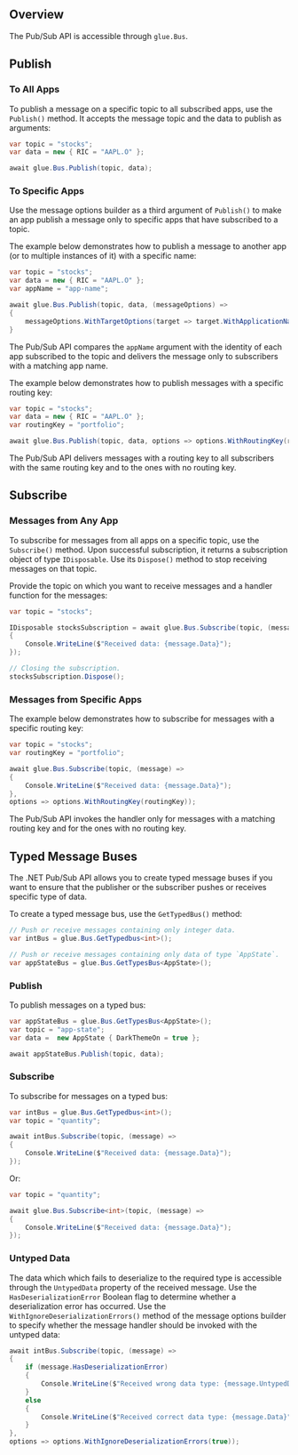 ## Overview

<glue42 name="addClass" class="colorSection" element="p" text="Available since Glue42 Enterprise 3.12">

The Pub/Sub API is accessible through `glue.Bus`.

## Publish

### To All Apps

To publish a message on a specific topic to all subscribed apps, use the `Publish()` method. It accepts the message topic and the data to publish as arguments:

```csharp
var topic = "stocks";
var data = new { RIC = "AAPL.O" };

await glue.Bus.Publish(topic, data);
```

<glue42 name="diagram" image="../../../../images/pub-sub/pub-sub-all.gif">

### To Specific Apps

Use the message options builder as a third argument of `Publish()` to make an app publish a message only to specific apps that have subscribed to a topic.

The example below demonstrates how to publish a message to another app (or to multiple instances of it) with a specific name:

```csharp
var topic = "stocks";
var data = new { RIC = "AAPL.O" };
var appName = "app-name";

await glue.Bus.Publish(topic, data, (messageOptions) =>
{
    messageOptions.WithTargetOptions(target => target.WithApplicationName(appName));
}
```

<glue42 name="diagram" image="../../../../images/pub-sub/pub-sub-specific-app.gif">

The Pub/Sub API compares the `appName` argument with the identity of each app subscribed to the topic and delivers the message only to subscribers with a matching app name.

The example below demonstrates how to publish messages with a specific routing key:

```csharp
var topic = "stocks";
var data = new { RIC = "AAPL.O" };
var routingKey = "portfolio";

await glue.Bus.Publish(topic, data, options => options.WithRoutingKey(routingKey));
```

The Pub/Sub API delivers messages with a routing key to all subscribers with the same routing key and to the ones with no routing key.

<glue42 name="diagram" image="../../../../images/pub-sub/pub-sub-routing.gif">

## Subscribe

### Messages from Any App

To subscribe for messages from all apps on a specific topic, use the `Subscribe()` method. Upon successful subscription, it returns a subscription object of type `IDisposable`. Use its `Dispose()` method to stop receiving messages on that topic.

Provide the topic on which you want to receive messages and a handler function for the messages:

```csharp
var topic = "stocks";

IDisposable stocksSubscription = await glue.Bus.Subscribe(topic, (message) =>
{
    Console.WriteLine($"Received data: {message.Data}");
});

// Closing the subscription.
stocksSubscription.Dispose();
```

<glue42 name="diagram" image="../../../../images/pub-sub/pub-sub-all.gif">

### Messages from Specific Apps

<!-- Use the message options builder as a third argument of `Subscribe()` to make an app subscribe for messages only from specific apps:

```csharp
var topic = "stocks";
var target = new Dictionary<string, object>{{ "application" , "app-name"}};

await glue.Bus.Subscribe(topic, (message) =>
{
    Console.WriteLine($"Received data: {message.Data}");
},
options => options.WithTarget(target));
```

The Pub/Sub API compares the `target` argument with the identity of the publisher. It invokes the message handler only if the `target` argument entries match the respective entries in the identity of the publisher.

<glue42 name="diagram" image="../../../../images/pub-sub/pub-sub-specific-app.gif"> -->

The example below demonstrates how to subscribe for messages with a specific routing key:

```csharp
var topic = "stocks";
var routingKey = "portfolio";

await glue.Bus.Subscribe(topic, (message) =>
{
    Console.WriteLine($"Received data: {message.Data}");
},
options => options.WithRoutingKey(routingKey));
```

The Pub/Sub API invokes the handler only for messages with a matching routing key and for the ones with no routing key.

<glue42 name="diagram" image="../../../../images/pub-sub/pub-sub-routing.gif">

## Typed Message Buses

The .NET Pub/Sub API allows you to create typed message buses if you want to ensure that the publisher or the subscriber pushes or receives specific type of data.

To create a typed message bus, use the `GetTypedBus()` method:

```csharp
// Push or receive messages containing only integer data.
var intBus = glue.Bus.GetTypedbus<int>();

// Push or receive messages containing only data of type `AppState`.
var appStateBus = glue.Bus.GetTypesBus<AppState>();
```

### Publish

To publish messages on a typed bus:

```csharp
var appStateBus = glue.Bus.GetTypesBus<AppState>();
var topic = "app-state";
var data =  new AppState { DarkThemeOn = true };

await appStateBus.Publish(topic, data);
```

### Subscribe

To subscribe for messages on a typed bus:

```csharp
var intBus = glue.Bus.GetTypedbus<int>();
var topic = "quantity";

await intBus.Subscribe(topic, (message) =>
{
    Console.WriteLine($"Received data: {message.Data}");
});
```

Or:

```csharp
var topic = "quantity";

await glue.Bus.Subscribe<int>(topic, (message) =>
{
    Console.WriteLine($"Received data: {message.Data}");
});
```

### Untyped Data

The data which which fails to deserialize to the required type is accessible through the `UntypedData` property of the received message. Use the `HasDeserializationError` Boolean flag to determine whether a deserialization error has occurred. Use the `WithIgnoreDeserializationErrors()` method of the message options builder to specify whether the message handler should be invoked with the untyped data:

```csharp
await intBus.Subscribe(topic, (message) =>
{
    if (message.HasDeserializationError)
    {
        Console.WriteLine($"Received wrong data type: {message.UntypedData}");
    }
    else
    {
        Console.WriteLine($"Received correct data type: {message.Data}")
    }
},
options => options.WithIgnoreDeserializationErrors(true));
```
